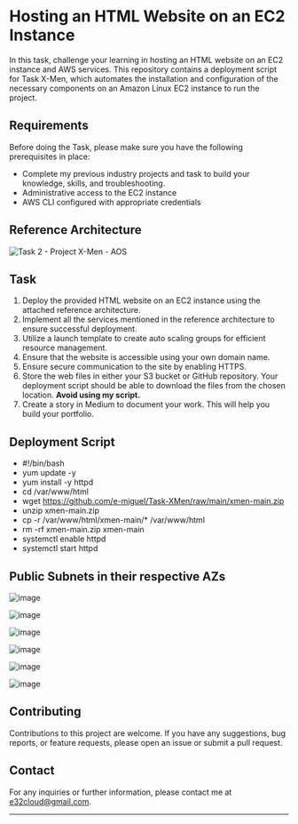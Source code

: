 # Hosting an HTML Website on an EC2 Instance



In this task, challenge your learning in hosting an HTML website on an EC2 instance and AWS services. This repository contains a deployment script for Task X-Men, which automates the installation and configuration of the necessary components on an Amazon Linux EC2 instance to run the project.

## Requirements

Before doing the Task, please make sure you have the following prerequisites in place:

- Complete my previous industry projects and task to build your knowledge, skills, and troubleshooting.
- Administrative access to the EC2 instance
- AWS CLI configured with appropriate credentials

## Reference Architecture

![Task 2 - Project X-Men - AOS](https://github.com/e-miguel/Task-XMen/assets/134418850/3e573390-6cc1-461f-8f30-6a32a058729f)

## Task

1. Deploy the provided HTML website on an EC2 instance using the attached reference architecture.
2. Implement all the services mentioned in the reference architecture to ensure successful deployment.
3. Utilize a launch template to create auto scaling groups for efficient resource management.
4. Ensure that the website is accessible using your own domain name.
5. Ensure secure communication to the site by enabling HTTPS.
6. Store the web files in either your S3 bucket or GitHub repository. Your deployment script should be able to download the files from the chosen location. **Avoid using my script.**
7. Create a story in Medium to document your work. This will help you build your portfolio.

## Deployment Script

- #!/bin/bash
- yum update -y
- yum install -y httpd
- cd /var/www/html
- wget https://github.com/e-miguel/Task-XMen/raw/main/xmen-main.zip
- unzip xmen-main.zip
- cp -r /var/www/html/xmen-main/* /var/www/html
- rm -rf xmen-main.zip xmen-main
- systemctl enable httpd
- systemctl start httpd

## Public Subnets in their respective AZs

![image](https://github.com/e-miguel/Task-XMen/assets/134418850/9f663cc2-25fe-4fad-8e35-c0a21f60e71a)

![image](https://github.com/e-miguel/Task-XMen/assets/134418850/7895a728-2192-4cc2-b884-13fb9e43053d)

![image](https://github.com/e-miguel/Task-XMen/assets/134418850/f08de90b-291b-4855-849d-d775219703a6)

![image](https://github.com/e-miguel/Task-XMen/assets/134418850/def43c36-ce4e-4ff9-bf6d-b01d27459c07)

![image](https://github.com/e-miguel/Task-XMen/assets/134418850/3e72a9d3-959b-4cba-8681-82ed8a1823fe)

![image](https://github.com/e-miguel/Task-XMen/assets/134418850/cdce5f5c-fd64-4c3d-9740-64e989c25c57)


## Contributing

Contributions to this project are welcome. If you have any suggestions, bug reports, or feature requests, please open an issue or submit a pull request.

## Contact

For any inquiries or further information, please contact me at e32cloud@gmail.com.

---
